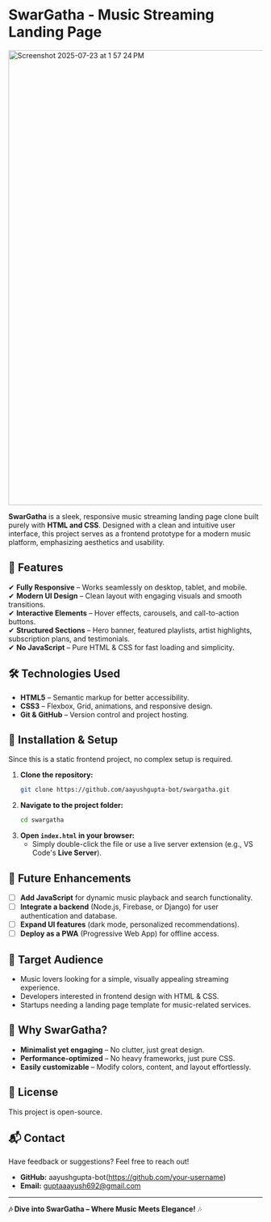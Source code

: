# **SwarGatha - Music Streaming Landing Page**  
 
<img width="1440" height="900" alt="Screenshot 2025-07-23 at 1 57 24 PM" src="https://github.com/user-attachments/assets/7bc21642-40cb-4073-914a-67340f08f54e" />

**SwarGatha** is a sleek, responsive music streaming landing page clone built purely with **HTML and CSS**. Designed with a clean and intuitive user interface, this project serves as a frontend prototype for a modern music platform, emphasizing aesthetics and usability.  

## **🚀 Features**  
✔ **Fully Responsive** – Works seamlessly on desktop, tablet, and mobile.  
✔ **Modern UI Design** – Clean layout with engaging visuals and smooth transitions.  
✔ **Interactive Elements** – Hover effects, carousels, and call-to-action buttons.  
✔ **Structured Sections** – Hero banner, featured playlists, artist highlights, subscription plans, and testimonials.  
✔ **No JavaScript** – Pure HTML & CSS for fast loading and simplicity.  

## **🛠️ Technologies Used**  
- **HTML5** – Semantic markup for better accessibility.  
- **CSS3** – Flexbox, Grid, animations, and responsive design.  
- **Git & GitHub** – Version control and project hosting.  

## **🔧 Installation & Setup**  
Since this is a static frontend project, no complex setup is required.  

1. **Clone the repository:**  
   ```sh
   git clone https://github.com/aayushgupta-bot/swargatha.git
   ```  
2. **Navigate to the project folder:**  
   ```sh
   cd swargatha
   ```  
3. **Open `index.html` in your browser:**  
   - Simply double-click the file or use a live server extension (e.g., VS Code's **Live Server**).  

## **🎯 Future Enhancements**  
- [ ] **Add JavaScript** for dynamic music playback and search functionality.  
- [ ] **Integrate a backend** (Node.js, Firebase, or Django) for user authentication and database.  
- [ ] **Expand UI features** (dark mode, personalized recommendations).  
- [ ] **Deploy as a PWA** (Progressive Web App) for offline access.  

## **👥 Target Audience**  
- Music lovers looking for a simple, visually appealing streaming experience.  
- Developers interested in frontend design with HTML & CSS.  
- Startups needing a landing page template for music-related services.  

## **🌟 Why SwarGatha?**  
- **Minimalist yet engaging** – No clutter, just great design.  
- **Performance-optimized** – No heavy frameworks, just pure CSS.  
- **Easily customizable** – Modify colors, content, and layout effortlessly.  

## **📜 License**  
This project is open-source.  

## **📬 Contact**  
Have feedback or suggestions? Feel free to reach out!  
- **GitHub:** aayushgupta-bot(https://github.com/your-username)  
- **Email:** guptaaayush692@gmail.com  

---  
**🎶 Dive into SwarGatha – Where Music Meets Elegance!** 🎶  
